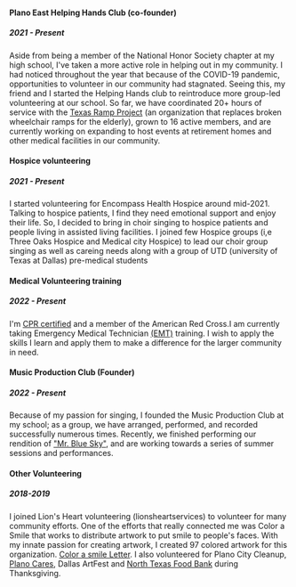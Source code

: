 #### Plano East Helping Hands Club (co-founder)
##### 2021 - Present
Aside from being a member of the National Honor Society chapter at my high school, I've taken a more active role in helping out in my community. 
I had noticed throughout the year that because of the COVID-19 pandemic, opportunities to volunteer in our community had stagnated. Seeing this, my friend and I started the Helping Hands club to reintroduce more group-led volunteering at our school. So far, we have coordinated 20+ hours of service with the [Texas Ramp Project](https://www.texasramps.org/) (an organization that replaces broken wheelchair ramps for the elderly), grown to 16 active members, and are currently working on expanding to host events at retirement homes and other medical facilities in our community. 

#### Hospice volunteering 
##### 2021 - Present
I started volunteering for Encompass Health Hospice around mid-2021. Talking to hospice patients, I find they need emotional support and enjoy their life. So, I decided to bring in choir singing to hospice patients and people living in assisted living facilities. I joined few Hospice groups (i,e Three Oaks Hospice and Medical city Hospice) to lead our choir group singing as well as careing needs along with a group of UTD (university of Texas at Dallas) pre-medical students  

#### Medical Volunteering training
##### 2022 - Present
I'm [CPR certified](https://drive.google.com/file/d/17h2OFe0JQm8_9fEMJm6i6qsTganMsD9g/view?usp=sharing) and a member of the American Red Cross.I am currently taking Emergency Medical Technician [(EMT)](https://drive.google.com/file/d/1vZnTuH9Fu6uN2nnD4Uqd8By6aMQXnQ9J/view?usp=sharing) training. I wish to apply the skills I learn and apply them to make a difference for the larger community in need.

#### Music Production Club (Founder)
##### 2022 - Present
Because of my passion for singing, I founded the Music Production Club at my school; as a group, we have arranged, performed, and recorded successfully numerous times.  Recently, we finished performing our rendition of ["Mr. Blue Sky"](https://youtu.be/PyHjsX8fWYA), and are working towards a series of summer sessions and performances. 

#### Other Volunteering 
##### 2018-2019
I joined Lion's Heart volunteering (lionsheartservices) to volunteer for many community efforts. One of the efforts that really connected me was Color a Smile that works to distribute artwork to put smile to people's faces. With my innate passion for creating artwork, I created 97 colored artwork for this organization. [Color a smile Letter](https://github.com/amritg9/Portfolio/blob/main/Volunteering/Ghosh%2C%20Amrit%20vl02.pdf). I also volunteered for Plano City Cleanup, [Plano Cares](https://www.plano.gov/969/Plano-CARES), Dallas ArtFest and [North Texas Food Bank](https://ntfb.org/) during Thanksgiving. 

